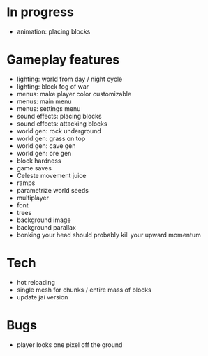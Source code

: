 # In progress
- animation: placing blocks

# Gameplay features

- lighting: world from day / night cycle
- lighting: block fog of war
- menus: make player color customizable
- menus: main menu
- menus: settings menu
- sound effects: placing blocks
- sound effects: attacking blocks
- world gen: rock underground
- world gen: grass on top
- world gen: cave gen
- world gen: ore gen
- block hardness
- game saves
- Celeste movement juice
- ramps
- parametrize world seeds
- multiplayer
- font
- trees
- background image
- background parallax
- bonking your head should probably kill your upward momentum

# Tech
- hot reloading
- single mesh for chunks / entire mass of blocks
- update jai version

# Bugs
- player looks one pixel off the ground
